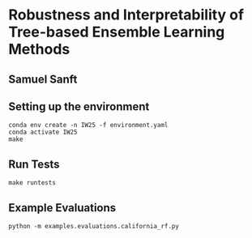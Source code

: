 # Robustness and Interpretability of Tree-based Ensemble Learning Methods
## Samuel Sanft

## Setting up the environment
```
conda env create -n IW25 -f environment.yaml
conda activate IW25
make
```

## Run Tests
```
make runtests
```

## Example Evaluations
```
python -m examples.evaluations.california_rf.py
```
